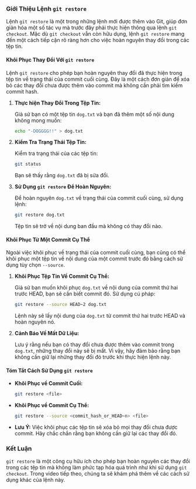 ### Giới Thiệu Lệnh `git restore`

Lệnh `git restore` là một trong những lệnh mới được thêm vào Git, giúp đơn giản hóa một số tác vụ mà trước đây phải thực hiện thông qua lệnh `git checkout`. Mặc dù `git checkout` vẫn còn hữu dụng, lệnh `git restore` mang đến một cách tiếp cận rõ ràng hơn cho việc hoàn nguyên thay đổi trong các tệp tin.

#### Khôi Phục Thay Đổi Với `git restore`

Lệnh `git restore` cho phép bạn hoàn nguyên thay đổi đã thực hiện trong tệp tin về trạng thái của commit cuối cùng. Đây là một cách đơn giản để xóa bỏ các thay đổi chưa được thêm vào commit mà không cần phải tìm kiếm commit hash.

1. **Thực hiện Thay Đổi Trong Tệp Tin:**

   Giả sử bạn có một tệp tin `dog.txt` và bạn đã thêm một số nội dung không mong muốn:

   ```bash
   echo "-DOGGGG!!" > dog.txt
   ```

2. **Kiểm Tra Trạng Thái Tệp Tin:**

   Kiểm tra trạng thái của các tệp tin:

   ```bash
   git status
   ```

   Bạn sẽ thấy rằng `dog.txt` đã bị sửa đổi.

3. **Sử Dụng `git restore` Để Hoàn Nguyên:**

   Để hoàn nguyên `dog.txt` về trạng thái của commit cuối cùng, sử dụng lệnh:

   ```bash
   git restore dog.txt
   ```

   Tệp tin sẽ trở về nội dung ban đầu mà không có thay đổi nào.

#### Khôi Phục Từ Một Commit Cụ Thể

Ngoài việc khôi phục về trạng thái của commit cuối cùng, bạn cũng có thể khôi phục một tệp tin về nội dung của một commit trước đó bằng cách sử dụng tùy chọn `--source`.

1. **Khôi Phục Tệp Tin Về Commit Cụ Thể:**

   Giả sử bạn muốn khôi phục `dog.txt` về nội dung của commit thứ hai trước HEAD, bạn sẽ cần biết commit đó. Sử dụng cú pháp:

   ```bash
   git restore --source HEAD~2 dog.txt
   ```

   Lệnh này sẽ lấy nội dung của `dog.txt` từ commit thứ hai trước HEAD và hoàn nguyên nó.

2. **Cảnh Báo Về Mất Dữ Liệu:**

   Lưu ý rằng nếu bạn có thay đổi chưa được thêm vào commit trong `dog.txt`, những thay đổi này sẽ bị mất. Vì vậy, hãy đảm bảo rằng bạn không cần giữ lại những thay đổi đó trước khi thực hiện lệnh này.

#### Tóm Tắt Cách Sử Dụng `git restore`

- **Khôi Phục về Commit Cuối:**  
  ```bash
  git restore <file>
  ```
  
- **Khôi Phục về Commit Cụ Thể:**  
  ```bash
  git restore --source <commit_hash_or_HEAD~n> <file>
  ```

- **Lưu Ý:** Việc khôi phục các tệp tin sẽ xóa bỏ mọi thay đổi chưa được commit. Hãy chắc chắn rằng bạn không cần giữ lại các thay đổi đó.

### Kết Luận

`git restore` là một công cụ hữu ích cho phép bạn hoàn nguyên các thay đổi trong các tệp tin mà không làm phức tạp hóa quá trình như khi sử dụng `git checkout`. Trong video tiếp theo, chúng ta sẽ khám phá thêm về các cách sử dụng khác của lệnh này.
